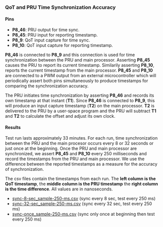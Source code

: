 ### QoT and PRU Time Synchronization Accuracy

#### Pins
* __P8_46__: PRU output for time sync.
* __P8_45__: PRU input for reporting timestamp.
* __P8_9__: QoT input capture for time sync.
* __P8_10__: QoT input capture for reporting timestamp.

__P8_46__ is connected to __P8_9__ and this connection is used for time synchronization between the PRU and main processor. 
Asserting __P8_45__ causes the PRU to report its current timestamp. Similarily asserting __P8_10__, reports the current timestamp from the main processor.
__P8_45__ and __P8_10__ are connected to a PWM output from an external microcontroller which will periodically assert both pins simultaneously to produce timestamps for comparing the synchronization accuracy.

The PRU initiates time synchronization by asserting __P8_46__ and records its own timestamp at that instant (__T1__).
Since __P8_46__ is connected to __P8_9__, this will produce an input capture timestamp (__T2__) on the main processor.
__T2__ is delivered to the PRU by a user-space program and the PRU will subtract __T1__ and __T2__ to calculate the offset and adjust its own clock.

#### Results

Test run lasts approximately 33 minutes.
For each run, time synchronization between the PRU and the main procesor occurs every 8 or 32 seconds or just once at the beginning. 
Once the PRU and main processor are synchronized, we assert __P8_45__ and __P8_10__ 
every 250 milliseconds and record the timestamps from the PRU and main processor.
We use the difference between the reported timestamps as a measure for the accuracy of synchronization.

The csv files contain the timestamps from each run. The __left column is the QoT timestamp__, the __middle column is the PRU timestamp__ the __right column is the time difference__.
All values are in nanoseconds. 

* [sync-8-sec_sample-250-ms.csv](https://github.com/yifanz/ucla-nesl-pru-lib/blob/master/examples/measure_time_sync/sync-8-sec_sample-250-ms.csv) (sync every 8 sec, test every 250 ms)
* [sync-32-sec_sample-250-ms.csv](https://github.com/yifanz/ucla-nesl-pru-lib/blob/master/examples/measure_time_sync/sync-32-sec_sample-250-ms.csv) (sync every 32 sec, test every 250 ms)
* [sync-once_sample-250-ms.csv](https://github.com/yifanz/ucla-nesl-pru-lib/blob/master/examples/measure_time_sync/sync-once_sample-250-ms.csv) (sync only once at beginning then test every 250 ms)
